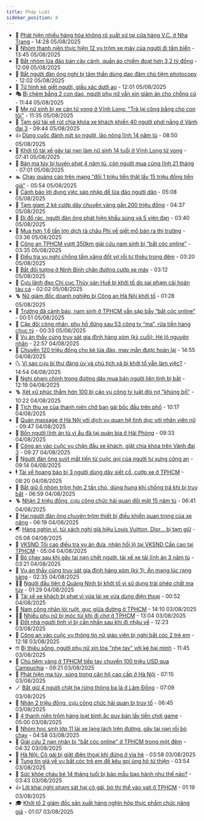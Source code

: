 ```yaml
---
title: Pháp Luật
sidebar_position: 8
---
```


<!-- dantri-phap-luat:START -->
- 🌊 [Phát hiện nhiều hàng hóa không rõ xuất xứ tại cửa hàng V.C. ở Nha Trang](https://dantri.com.vn/phap-luat/phat-hien-nhieu-hang-hoa-khong-ro-xuat-xu-tai-cua-hang-vc-o-nha-trang-20250805210127223.htm) - 14:28 05/08/2025
- 🐲 [Nhóm thanh niên thực hiện 12 vụ trộm xe máy của người đi tắm biển](https://dantri.com.vn/phap-luat/nhom-thanh-nien-thuc-hien-12-vu-trom-xe-may-cua-nguoi-di-tam-bien-20250805201632895.htm) - 13:45 05/08/2025
- 🌁 [Bắt nhóm lừa đảo bán cây cảnh, quần áo chiếm đoạt hơn 3,2 tỷ đồng](https://dantri.com.vn/phap-luat/bat-nhom-lua-dao-ban-cay-canh-quan-ao-chiem-doat-hon-32-ty-dong-20250805184501078.htm) - 12:09 05/08/2025
- 🎃 [Bắt người đàn ông nghi bị tâm thần dùng dao đâm chủ tiệm photocopy](https://dantri.com.vn/phap-luat/bat-nguoi-dan-ong-nghi-bi-tam-than-dung-dao-dam-chu-tiem-photocopy-20250805182003193.htm) - 12:02 05/08/2025
- 🦅 [Tử hình kẻ giết người, giấu xác dưới ao](https://dantri.com.vn/phap-luat/tu-hinh-ke-giet-nguoi-giau-xac-duoi-ao-20250805175534475.htm) - 12:01 05/08/2025
- 🎭 [Bị chém bằng 2 con dao, người phụ nữ vẫn xin giảm án cho chồng cũ](https://dantri.com.vn/phap-luat/bi-chem-bang-2-con-dao-nguoi-phu-nu-van-xin-giam-an-cho-chong-cu-20250805172037145.htm) - 11:44 05/08/2025
- 🤗 [Mẹ nữ sinh bị xe cán tử vong ở Vĩnh Long: &quot;Trả lại công bằng cho con tôi&quot;](https://dantri.com.vn/phap-luat/me-nu-sinh-bi-xe-can-tu-vong-o-vinh-long-tra-lai-cong-bang-cho-con-toi-20250805173825418.htm) - 11:35 05/08/2025
- 🚀 [Tạm giữ tài xế rút chìa khóa xe khách khiến 40 người phơi nắng ở Vành đai 3](https://dantri.com.vn/phap-luat/tam-giu-tai-xe-rut-chia-khoa-xe-khach-khien-40-nguoi-phoi-nang-o-vanh-dai-3-20250805163224877.htm) - 09:44 05/08/2025
- 👍 [Dùng cuốc đánh nứt sọ người, lão nông lĩnh 14 năm tù](https://dantri.com.vn/phap-luat/dung-cuoc-danh-nut-so-nguoi-lao-nong-linh-14-nam-tu-20250805151439825.htm) - 08:50 05/08/2025
- 🧐 [Khởi tố tài xế gây tai nạn làm nữ sinh 14 tuổi ở Vĩnh Long tử vong](https://dantri.com.vn/phap-luat/khoi-to-tai-xe-gay-tai-nan-lam-nu-sinh-14-tuoi-o-vinh-long-tu-vong-20250805142545897.htm) - 07:41 05/08/2025
- 🫶 [Bán ma túy bị tuyên phạt 4 năm tù, còn người mua cũng lĩnh 21 tháng](https://dantri.com.vn/phap-luat/ban-ma-tuy-bi-tuyen-phat-4-nam-tu-con-nguoi-mua-cung-linh-21-thang-20250805134427991.htm) - 07:01 05/08/2025
- 🏊 [Chạy quảng cáo trên mạng “đổi 1 triệu tiền thật lấy 15 triệu đồng tiền giả”](https://dantri.com.vn/phap-luat/chay-quang-cao-tren-mang-doi-1-trieu-tien-that-lay-15-trieu-dong-tien-gia-20250805104058311.htm) - 05:54 05/08/2025
- 🌋 [Cảnh báo lợi dụng việc sáp nhập để lừa đảo người dân](https://dantri.com.vn/phap-luat/canh-bao-loi-dung-viec-sap-nhap-de-lua-dao-nguoi-dan-20250805110921627.htm) - 05:08 05/08/2025
- 👹 [Tạm giam 2 kẻ cướp dây chuyền vàng gần 200 triệu đồng](https://dantri.com.vn/phap-luat/tam-giam-2-ke-cuop-day-chuyen-vang-gan-200-trieu-dong-20250805105138474.htm) - 04:37 05/08/2025
- 🫣 [Đi đổ rác, người đàn ông phát hiện khẩu súng và 5 viên đạn](https://dantri.com.vn/phap-luat/di-do-rac-nguoi-dan-ong-phat-hien-khau-sung-va-5-vien-dan-20250805100256659.htm) - 03:40 05/08/2025
- 🎃 [Mua hơn 1,6 tấn lợn dịch tả châu Phi về giết mổ bán ra thị trường](https://dantri.com.vn/phap-luat/mua-hon-16-tan-lon-dich-ta-chau-phi-ve-giet-mo-ban-ra-thi-truong-20250805090804152.htm) - 03:36 05/08/2025
- 🌝 [Công an TPHCM vượt 350km giải cứu nam sinh bị “bắt cóc online”](https://dantri.com.vn/phap-luat/cong-an-tphcm-vuot-350km-giai-cuu-nam-sinh-bi-bat-coc-online-20250803160558022.htm) - 03:35 05/08/2025
- 🚀 [Điều tra vụ nghi chồng tẩm xăng đốt vợ rồi tự thiêu trong đêm](https://dantri.com.vn/phap-luat/dieu-tra-vu-nghi-chong-tam-xang-dot-vo-roi-tu-thieu-trong-dem-20250805101200550.htm) - 03:20 05/08/2025
- 🥷 [Bắt đối tượng ở Ninh Bình chặn đường cướp xe máy](https://dantri.com.vn/phap-luat/bat-doi-tuong-o-ninh-binh-chan-duong-cuop-xe-may-20250805072003845.htm) - 03:12 05/08/2025
- 👺 [Cựu lãnh đạo Chi cục Thủy sản Huế bị khởi tố do sai phạm cải hoán tàu cá](https://dantri.com.vn/phap-luat/cuu-lanh-dao-chi-cuc-thuy-san-hue-bi-khoi-to-do-sai-pham-cai-hoan-tau-ca-20250805073552956.htm) - 02:02 05/08/2025
- 🪜 [Nữ giám đốc doanh nghiệp bị Công an Hà Nội khởi tố](https://dantri.com.vn/phap-luat/nu-giam-doc-doanh-nghiep-bi-cong-an-ha-noi-khoi-to-20250805075312828.htm) - 01:28 05/08/2025
- 🦄 [Trường đã cảnh báo, nam sinh ở TPHCM vẫn sập bẫy “bắt cóc online”](https://dantri.com.vn/phap-luat/truong-da-canh-bao-nam-sinh-o-tphcm-van-sap-bay-bat-coc-online-20250804002000396.htm) - 00:51 05/08/2025
- 🦍 [Cặp đôi công nhân, phụ hồ đứng sau 53 công ty “ma”, rửa tiền hàng chục tỷ](https://dantri.com.vn/phap-luat/cap-doi-cong-nhan-phu-ho-dung-sau-53-cong-ty-ma-rua-tien-hang-chuc-ty-20250804110532525.htm) - 00:33 05/08/2025
- 🌁 [Vụ án thầy cúng truy sát gia đình hàng xóm &lpar;kỳ cuối&rpar;: Hé lộ nguyên nhân](https://dantri.com.vn/phap-luat/vu-an-thay-cung-truy-sat-gia-dinh-hang-xom-ky-cuoi-he-lo-nguyen-nhan-20250805023620746.htm) - 22:57 04/08/2025
- 💯 [Chuyển 120 triệu đồng cho kẻ lừa đảo, may mắn được hoàn lại](https://dantri.com.vn/phap-luat/chuyen-120-trieu-dong-cho-ke-lua-dao-may-man-duoc-hoan-lai-20250804210257651.htm) - 14:55 04/08/2025
- 🌜 [Vì sao cựu bí thư đảng ủy và chủ tịch xã bị khởi tố vẫn làm việc?](https://dantri.com.vn/phap-luat/vi-sao-cuu-bi-thu-dang-uy-va-chu-tich-xa-bi-khoi-to-van-lam-viec-20250804202724296.htm) - 14:54 04/08/2025
- 👹 [Nghi phạm chính trong đường dây mua bán người liên tỉnh bị bắt](https://dantri.com.vn/phap-luat/nghi-pham-chinh-trong-duong-day-mua-ban-nguoi-lien-tinh-bi-bat-20250804183747777.htm) - 12:19 04/08/2025
- 🪜 [Xét xử phúc thẩm hơn 100 bị cáo vụ công ty luật đòi nợ &quot;khủng bố&quot;](https://dantri.com.vn/phap-luat/xet-xu-phuc-tham-hon-100-bi-cao-vu-cong-ty-luat-doi-no-khung-bo-20250804155418583.htm) - 10:22 04/08/2025
- 🦩 [Tịch thu xe của thanh niên chở bạn gái bốc đầu trên phố](https://dantri.com.vn/phap-luat/tich-thu-xe-cua-thanh-nien-cho-ban-gai-boc-dau-tren-pho-20250804162302941.htm) - 10:17 04/08/2025
- 💂 [Quán massage ở Hà Nội với dịch vụ quan hệ tình dục với nhân viên nữ](https://dantri.com.vn/phap-luat/quan-massage-o-ha-noi-voi-dich-vu-quan-he-tinh-duc-voi-nhan-vien-nu-20250804153819203.htm) - 09:47 04/08/2025
- 💃 [Bốn người lĩnh án tù vì ẩu đả tại quán bia ở Hải Phòng](https://dantri.com.vn/phap-luat/bon-nguoi-linh-an-tu-vi-au-da-tai-quan-bia-o-hai-phong-20250804144001014.htm) - 09:33 04/08/2025
- 🧐 [Công an vào cuộc vụ chặn đầu xe khách, giật chìa khóa trên Vành đai 3](https://dantri.com.vn/phap-luat/cong-an-vao-cuoc-vu-chan-dau-xe-khach-giat-chia-khoa-tren-vanh-dai-3-20250804121505573.htm) - 09:27 04/08/2025
- 🤗 [Người đàn ông suýt mất tiền từ cuộc gọi của người tự xưng công an](https://dantri.com.vn/phap-luat/nguoi-dan-ong-suyt-mat-tien-tu-cuoc-goi-cua-nguoi-tu-xung-cong-an-20250804142242945.htm) - 09:14 04/08/2025
- 🕴 [Tài xế hoang báo bị 3 người dùng dây siết cổ, cướp xe ở TPHCM](https://dantri.com.vn/phap-luat/tai-xe-hoang-bao-bi-3-nguoi-dung-day-siet-co-cuop-xe-o-tphcm-20250804145742199.htm) - 08:20 04/08/2025
- 🐎 [Bắt giữ ổ nhóm trộm hơn 2 tấn chó, dùng hung khí chống trả khi bị truy bắt](https://dantri.com.vn/phap-luat/bat-giu-o-nhom-trom-hon-2-tan-cho-dung-hung-khi-chong-tra-khi-bi-truy-bat-20250804122836000.htm) - 06:59 04/08/2025
- 🪜 [Nhận 2 triệu đồng, cựu công chức hải quan đối mặt 15 năm tù](https://dantri.com.vn/phap-luat/nhan-2-trieu-dong-cuu-cong-chuc-hai-quan-doi-mat-15-nam-tu-20250804120311163.htm) - 06:41 04/08/2025
- 🤭 [Hai người đàn ông chuyên trộm thiết bị điều khiển quan trọng của xe nâng](https://dantri.com.vn/phap-luat/hai-nguoi-dan-ong-chuyen-trom-thiet-bi-dieu-khien-quan-trong-cua-xe-nang-20250804131624993.htm) - 06:19 04/08/2025
- 🌏 [Hàng nghìn ví, túi xách nghi giả hiệu Louis Vuitton, Dior... bị tạm giữ](https://dantri.com.vn/phap-luat/hang-nghin-vi-tui-xach-nghi-gia-hieu-louis-vuitton-dior-bi-tam-giu-20250804113340792.htm) - 05:08 04/08/2025
- 🎃 [VKSND Tối cao điều tra vụ án đưa, nhận hối lộ tại VKSND Cấp cao tại TPHCM](https://dantri.com.vn/phap-luat/vksnd-toi-cao-dieu-tra-vu-an-dua-nhan-hoi-lo-tai-vksnd-cap-cao-tai-tphcm-20250804115659021.htm) - 05:04 04/08/2025
- 🗽 [Bỏ chạy sau khi gây tai nạn chết người, tài xế xe tải lĩnh án 3 năm tù](https://dantri.com.vn/phap-luat/bo-chay-sau-khi-gay-tai-nan-chet-nguoi-tai-xe-xe-tai-linh-an-3-nam-tu-20250804094241130.htm) - 03:21 04/08/2025
- 🌁 [Vụ án thầy cúng truy sát gia đình hàng xóm &lpar;kỳ 1&rpar;: Án mạng lúc rạng sáng](https://dantri.com.vn/phap-luat/vu-an-thay-cung-truy-sat-gia-dinh-hang-xom-ky-1-an-mang-luc-rang-sang-20250804090737339.htm) - 02:35 04/08/2025
- 🧑‍💻 [Người đầu tiên ở Quảng Ninh bị khởi tố vì sử dụng trái phép chất ma túy](https://dantri.com.vn/phap-luat/nguoi-dau-tien-o-quang-ninh-bi-khoi-to-vi-su-dung-trai-phep-chat-ma-tuy-20250804081856621.htm) - 01:29 04/08/2025
- 🌮 [Tài xế xe khách bị phạt vì vừa lái xe vừa dùng điện thoại](https://dantri.com.vn/phap-luat/tai-xe-xe-khach-bi-phat-vi-vua-lai-xe-vua-dung-dien-thoai-20250804064816182.htm) - 00:52 04/08/2025
- 🤗 [Nam công nhân lòi ruột, gục giữa đường ở TPHCM](https://dantri.com.vn/phap-luat/nam-cong-nhan-loi-ruot-guc-giua-duong-o-tphcm-20250803200351770.htm) - 14:10 03/08/2025
- 👨‍🏫 [Nhiều phụ nữ bị móc túi khi đi chợ ở TPHCM](https://dantri.com.vn/phap-luat/nhieu-phu-nu-bi-moc-tui-khi-di-cho-o-tphcm-20250803192934186.htm) - 13:04 03/08/2025
- 🎉 [Đốt nhà người tình vì bị cằn nhằn sau khi đi nhậu về](https://dantri.com.vn/phap-luat/dot-nha-nguoi-tinh-vi-bi-can-nhan-sau-khi-di-nhau-ve-20250803185910949.htm) - 12:23 03/08/2025
- 🤗 [Công an vào cuộc vụ thông tin nữ giáo viên bị nghi bắt cóc 2 trẻ em](https://dantri.com.vn/phap-luat/cong-an-vao-cuoc-vu-thong-tin-nu-giao-vien-bi-nghi-bat-coc-2-tre-em-20250803165435000.htm) - 12:18 03/08/2025
- 🤓 [Bị thiêu sống, người phụ nữ xin tòa &quot;nhẹ tay&quot; với kẻ hại mình](https://dantri.com.vn/phap-luat/bi-thieu-song-nguoi-phu-nu-xin-toa-nhe-tay-voi-ke-hai-minh-20250801213026830.htm) - 11:45 03/08/2025
- 👹 [Chủ tiệm vàng ở TPHCM tiếp tay chuyển 100 triệu USD qua Campuchia](https://dantri.com.vn/phap-luat/chu-tiem-vang-o-tphcm-tiep-tay-chuyen-100-trieu-usd-qua-campuchia-20250803154542037.htm) - 09:21 03/08/2025
- 🐘 [Phát hiện ma túy, súng trong căn hộ cao cấp ở Hà Nội](https://dantri.com.vn/phap-luat/phat-hien-ma-tuy-sung-trong-can-ho-cao-cap-o-ha-noi-20250803141301196.htm) - 07:15 03/08/2025
- 🪄 [Bắt giữ 4 người chặt hạ rừng thông ba lá ở Lâm Đồng](https://dantri.com.vn/phap-luat/bat-giu-4-nguoi-chat-ha-rung-thong-ba-la-o-lam-dong-20250803132801105.htm) - 07:09 03/08/2025
- 💄 [Nhận 2 triệu đồng, cựu công chức hải quan bị truy tố](https://dantri.com.vn/phap-luat/nhan-2-trieu-dong-cuu-cong-chuc-hai-quan-bi-truy-to-20250803124905961.htm) - 06:45 03/08/2025
- 🐎 [4 thanh niên trộm hàng loạt bình ắc quy bán lấy tiền chơi game](https://dantri.com.vn/phap-luat/4-thanh-nien-trom-hang-loat-binh-ac-quy-ban-lay-tien-choi-game-20250803113824301.htm) - 05:00 03/08/2025
- 💯 [Nhóm học sinh lớp 11 lái xe lạng lách trên đường, gây tai nạn rồi bỏ chạy](https://dantri.com.vn/phap-luat/nhom-hoc-sinh-lop-11-lai-xe-lang-lach-tren-duong-gay-tai-nan-roi-bo-chay-20250803113407150.htm) - 04:58 03/08/2025
- 💯 [Giải cứu 2 nạn nhân bị &quot;bắt cóc online&quot; ở TPHCM trong một đêm](https://dantri.com.vn/phap-luat/giai-cuu-2-nan-nhan-bi-bat-coc-online-o-tphcm-trong-mot-dem-20250803110719071.htm) - 04:32 03/08/2025
- 🌈 [Hà Nội: Cô gái bị giật điện thoại khi đứng ở vỉa hè](https://dantri.com.vn/phap-luat/ha-noi-co-gai-bi-giat-dien-thoai-khi-dung-o-via-he-20250803105321616.htm) - 03:58 03/08/2025
- 🧠 [Tung tin giả về vụ bắt cóc trẻ em để kêu gọi ủng hộ từ thiện](https://dantri.com.vn/phap-luat/tung-tin-gia-ve-vu-bat-coc-tre-em-de-keu-goi-ung-ho-tu-thien-20250803081901213.htm) - 03:54 03/08/2025
- 🌈 [Sức khỏe cháu bé 14 tháng tuổi bị bảo mẫu bạo hành như thế nào?](https://dantri.com.vn/phap-luat/suc-khoe-chau-be-14-thang-tuoi-bi-bao-mau-bao-hanh-nhu-the-nao-20250803094043997.htm) - 03:43 03/08/2025
- 👍 [Lời khai nghi phạm sát hại cô gái, bỏ thi thể vào vali ở TPHCM](https://dantri.com.vn/phap-luat/loi-khai-nghi-pham-sat-hai-co-gai-bo-thi-the-vao-vali-o-tphcm-20250803002608114.htm) - 01:19 03/08/2025
- 🎓 [Khởi tố 2 giám đốc sản xuất hàng nghìn hộp thực phẩm chức năng giả](https://dantri.com.vn/phap-luat/khoi-to-2-giam-doc-san-xuat-hang-nghin-hop-thuc-pham-chuc-nang-gia-20250803075728328.htm) - 01:07 03/08/2025<!-- dantri-phap-luat:END -->
